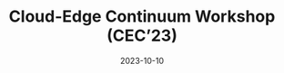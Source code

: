 ---
layout: default
modal-id: 2
date: 2023-10-10
title: Cloud-Edge Continuum Workshop (CEC’23)
img: cloudstars-kickoff.jpg
alt: CloudStars Kick-off
project-date: January 2023
description: CLOUDSTARS Kick-off Meeting in Tarragona, with the presence of all partners.
---